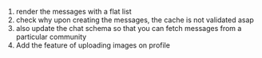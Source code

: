 1. render the messages with a flat list
2. check why upon creating the messages, the cache is not validated asap
3. also update the chat schema so that you can fetch messages from a particular community
4. Add the feature of uploading images on profile
